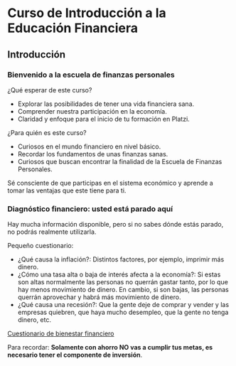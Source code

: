 # Curso de Introducción a la Educación Financiera

## Introducción

### Bienvenido a la escuela de finanzas personales

¿Qué esperar de este curso?

- Explorar las posibilidades de tener una vida financiera sana.
- Comprender nuestra participación en la economía.
- Claridad y enfoque para el inicio de tu formación en Platzi.

¿Para quién es este curso?

- Curiosos en el mundo financiero en nivel básico.
- Recordar los fundamentos de unas finanzas sanas.
- Curiosos que buscan encontrar la finalidad de la Escuela de Finanzas Personales.

Sé consciente de que participas en el sistema económico y aprende a tomar las ventajas que este tiene para ti.

### Diagnóstico financiero: usted está parado aquí

Hay mucha información disponible, pero si no sabes dónde estás parado, no podrás realmente utilizarla.

Pequeño cuestionario:

- ¿Qué causa la inflación?: Distintos factores, por ejemplo, imprimir más dinero.
- ¿Cómo una tasa alta o baja de interés afecta a la economía?: Si estas son altas normalmente las personas no querrán gastar tanto, por lo que hay menos movimiento de dinero. En cambio, si son bajas, las personas querrán aprovechar y habrá más movimiento de dinero.
- ¿Qué causa una recesión?: Que la gente deje de comprar y vender y las empresas quiebren, que haya mucho desempleo, que la gente no tenga dinero, etc.

[Cuestionario de bienestar financiero](https://qiip.com.mx/e/evaluacion-bienestar-financiero?c=estudiantesplatziLZ)

Para recordar: **Solamente con ahorro NO vas a cumplir tus metas, es necesario tener el componente de inversión**.

